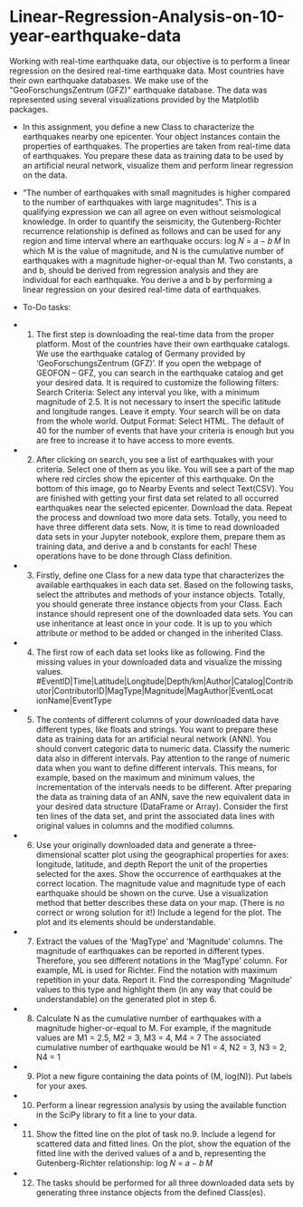 # Linear-Regression-Analysis-on-10-year-earthquake-data
Working with real-time earthquake data, our objective is to perform a linear regression on the desired real-time earthquake data. Most countries have their own earthquake databases. We make use of the "GeoForschungsZentrum (GFZ)" earthquake database. The data was represented using several visualizations provided by the Matplotlib packages.

- In this assignment, you define a new Class to characterize the earthquakes nearby one epicenter.
Your object instances contain the properties of earthquakes. The properties are taken from real-time
data of earthquakes. You prepare these data as training data to be used by an artificial neural network,
visualize them and perform linear regression on the data.

- “The number of earthquakes with small magnitudes is higher compared to the number of earthquakes
with large magnitudes”.
This is a qualifying expression we can all agree on even without seismological knowledge. In
order to quantify the seismicity, the Gutenberg-Richter recurrence relationship is defined as follows and
can be used for any region and time interval where an earthquake occurs:
log 𝑁 = 𝑎 − 𝑏 𝑀
In which M is the value of magnitude, and N is the cumulative number of earthquakes with a magnitude
higher-or-equal than M. Two constants, a and b, should be derived from regression analysis and they are
individual for each earthquake.
You derive a and b by performing a linear regression on your desired real-time data of earthquakes.

- To-Do tasks:

- 1. The first step is downloading the real-time data from the proper platform. Most of the countries have
their own earthquake catalogs. We use the earthquake catalog of Germany provided by
‘GeoForschungsZentrum (GFZ)’.
If you open the webpage of GEOFON – GFZ, you can search in the earthquake catalog and get your
desired data. It is required to customize the following filters:
Search Criteria: Select any interval you like, with a minimum magnitude of 2.5. It is not
necessary to insert the specific latitude and longitude ranges. Leave it empty. Your search will be on
data from the whole world.
Output Format: Select HTML. The default of 40 for the number of events that have your criteria is
enough but you are free to increase it to have access to more events.

- 2. After clicking on search, you see a list of earthquakes with your criteria. Select one of them as you
like. You will see a part of the map where red circles show the epicenter of this earthquake. On
the bottom of this image, go to Nearby Events and select Text(CSV). You are finished with getting
your first data set related to all occurred earthquakes near the selected epicenter. Download the data.
Repeat the process and download two more data sets. Totally, you need to have three different data
sets.
Now, it is time to read downloaded data sets in your Jupyter notebook, explore them, prepare them as
training data, and derive a and b constants for each! These operations have to be done through Class
definition.

- 3. Firstly, define one Class for a new data type that characterizes the available earthquakes in each
data set.
Based on the following tasks, select the attributes and methods of your instance objects. Totally, you
should generate three instance objects from your Class. Each instance should represent one of the
downloaded data sets.
You can use inheritance at least once in your code. It is up to you which attribute or method to be added or
changed in the inherited Class.

- 4. The first row of each data set looks like as following. Find the missing values in your downloaded
data and visualize the missing values.
#EventID|Time|Latitude|Longitude|Depth/km|Author|Catalog|Contributor|ContributorID|MagType|Magnitude|MagAuthor|EventLocat
ionName|EventType

- 5. The contents of different columns of your downloaded data have different types, like floats and
strings.
You want to prepare these data as training data for an artificial neural network (ANN). You should
convert categoric data to numeric data.
Classify the numeric data also in different intervals. Pay attention to the range of numeric data when
you want to define different intervals. This means, for example, based on the maximum and minimum
values, the incrementation of the intervals needs to be different.
After preparing the data as training data of an ANN, save the new equivalent data in your desired data
structure (DataFrame or Array). Consider the first ten lines of the data set, and print the associated data
lines with original values in columns and the modified columns.

- 6. Use your originally downloaded data and generate a three-dimensional scatter plot using the
geographical properties for axes: longitude, latitude, and depth
Report the unit of the properties selected for the axes.
Show the occurrence of earthquakes at the correct location.
The magnitude value and magnitude type of each earthquake should be shown on the curve. Use a
visualization method that better describes these data on your map. (There is no correct or wrong
solution for it!)
Include a legend for the plot. The plot and its elements should be understandable.

- 7. Extract the values of the ‘MagType’ and ‘Magnitude’ columns. The magnitude of earthquakes can be
reported in different types. Therefore, you see different notations in the ‘MagType’ column. For example,
ML is used for Richter.
Find the notation with maximum repetition in your data. Report it.
Find the corresponding ‘Magnitude’ values to this type and highlight them (in any way that could be
understandable) on the generated plot in step 6.

- 8. Calculate N as the cumulative number of earthquakes with a magnitude higher-or-equal to M.
For example, if the magnitude values are M1 = 2.5, M2 = 3, M3 = 4, M4 = 7
The associated cumulative number of earthquake would be N1 = 4, N2 = 3, N3 = 2, N4 = 1

- 9. Plot a new figure containing the data points of (M, log(N)). Put labels for your axes.

- 10. Perform a linear regression analysis by using the available function in the SciPy library to fit a line
to your data.

- 11. Show the fitted line on the plot of task no.9.
Include a legend for scattered data and fitted lines.
On the plot, show the equation of the fitted line with the derived values of a and b, representing the
Gutenberg-Richter relationship:
log 𝑁 = 𝑎 − 𝑏 𝑀

- 12. The tasks should be performed for all three downloaded data sets by generating three instance
objects from the defined Class(es).
